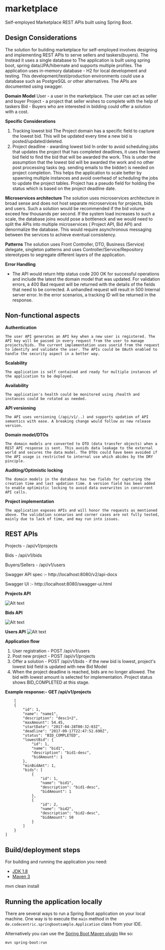 # marketplace


Self-employed Marketplace REST APIs built using Spring Boot.


## Design Considerations
The solution for building marketplace for self-employed involves designing and implementing REST APIs to serve sellers and taskers(buyers). The Instead it uses a single database to  The application is built using spring boot, spring data/JPA/hibernate and supports multiple profiles. The application uses in-memory database - H2 for local development and testing. This development/test/production environments could use a database such as PostgreSQL or other alternatives.  The APIs are documented using swagger.

**Domain Model**
    User - a user in the marketplace. The user can act as seller and buyer
    Project - a project that seller wishes to complete with the help of taskers
    Bid - Buyers who are interested in bidding could offer a solution with a cost.

**Specific Considerations**

1. Tracking lowest bid
		 The Project domain has a specific field to capture the lowest bid. This will be updated every time a new bid is posted/updated/deleted.
2. Project deadline - awarding lowest bid
		 In order to avoid scheduling jobs that updates the project that has completed deadlines, it uses the lowest bid field to find the bid that will be awarded the work. This is under the assumption that the lowest bid will be awarded the work and no other post processing tasks (eg. sending emails to the bidder) is needed on project completion. This helps the application to scale better by spawning multiple instances and avoid overhead of scheduling the jobs to update the project tables. Project has a pseudo field for holding the status which is based on the project deadline date.

**Microservices architecture**
	The solution uses microservices architecture in broad sense and does not host separate microservices for projects, bids and users. Such a solution would be recommended if the bid volume exceed few thousands per second. If the system load increases to such a scale, the database joins would pose a bottleneck and we would need to split the APIs into multiple microservices ( Project API, Bid API) and denormalize the database. This would require asynchronous messaging between the services to achieve eventual consistency.

**Patterns**
The solution uses Front Controller, DTO, Business (Service) delegate, singleton patterns and uses Controller/Service/Repository stereotypes to segregate different layers of the application.

**Error Handling**
-	The API would return http status code 200 OK for successful operations and include the latest the domain model that was updated. For validation errors, a 400 Bad request will be returned with the details of the fields that need to be corrected. A unhandled request will result in 500 Internal server error. In the error scenarios, a tracking ID will be returned in the response.

## Non-functional aspects

**Authentication**

	The user API generates an API key when a new user is registered. The API key will be passed in every request from the user to manage projects/bids. The current implementation uses userid from the request to identify and validate the user. The APIs could be OAuth enabled to handle the security aspect in a better way.

**Scalability**

	The application is self contained and ready for multiple instances of the application to be deployed.

**Availability**

	The application's health could be monitored using /health and instances could be rotated as needed.

**API versioning**

	The API uses versioning (/api/v1/..) and supports updation of API semantics with ease. A breaking change would follow as new release version.

**Domain model/DTOs**

	The domain models are converted to DTO (data transfer objects) when a REST API response is sent. This avoids data leakage to the external world and secures the data model. The DTOs could have been avoided if the API usage is restricted to internal use which abides by the DRY pinciple.

**Auditing/Optimistic locking**

	The domain models in the database has two fields for capturing the creation time and last updation time. A version field has been added to enable optimistic locking to avoid data overwrites in concurrent API calls.

**Project implementation**

	The application exposes APIs and will honor the requests as mentioned above. The validation scenarios and corner cases are not fully tested, mainly due to lack of time, and may run into issues.


## REST APIs

Projects        - /api/v1/projects

Bids            - /api/v1/bids

Buyers/Sellers  - /api/v1/users


Swagger API spec    :-  http://localhost:8080/v2/api-docs

Swagger UI          :- http://localhost:8080/swagger-ui.html

**Projects API**

![Alt text](/screenshots/Bids.png?raw=true "Projects API")

**Bids API**

![Alt text](/screenshots/Bids.png?raw=true "Bids API")

**Users API**
![Alt text](/screenshots/Bids.png?raw=true "Users API")

**Application flow**

1. User registration - POST /api/v1/users
2. Post new project - POST /api/v1/projects
3. Offer a solution - POST /api/v1/bids
		- if the new bid is lowest, project's lowest bid field is updated with new Bid Model
4. When the project deadline is reached, bids are no longer allowed. The bid with lowest amount is selected for implementation. Project status shows BID_COMPLETED at this stage.

**Example response:-	GET /api/v1/projects**

```
	[
    {
        "id": 1,
        "name": "name1",
        "description": "desc1+2",
        "maxAmount": 54.45,
        "startDate": "2017-04-28T00:32:03Z",
        "deadline": "2017-09-17T22:47:52.690Z",
        "status": "BID_COMPLETED",
        "lowestBid": {
            "id": 1,
            "name": "bid1",
            "description": "bid1-desc",
            "bidAmount": 1
        },
        "minBidAmt": 1,
        "bids": [
            {
                "id": 1,
                "name": "bid1",
                "description": "bid1-desc",
                "bidAmount": 1
            },
            {
                "id": 2,
                "name": "bid2",
                "description": "bid2-desc",
                "bidAmount": 50
            }
        ]
    }
]
```

## Build/deployment steps

For building and running the application you need:

- [JDK 1.8](http://www.oracle.com/technetwork/java/javase/downloads/jdk8-downloads-2133151.html)
- [Maven 3](https://maven.apache.org)

mvn clean install

## Running the application locally

There are several ways to run a Spring Boot application on your local machine. One way is to execute the `main` method in the `de.codecentric.springbootsample.Application` class from your IDE.

Alternatively you can use the [Spring Boot Maven plugin](https://docs.spring.io/spring-boot/docs/current/reference/html/build-tool-plugins-maven-plugin.html) like so:

```shell
mvn spring-boot:run
```

